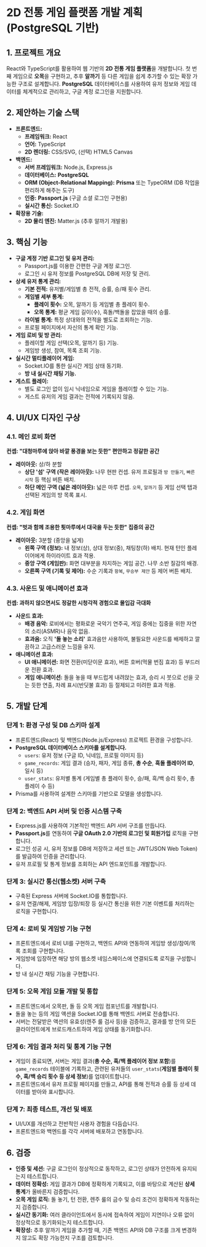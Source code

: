 # 2D 전통 게임 플랫폼 개발 계획 (PostgreSQL 기반)

## 1. 프로젝트 개요

React와 TypeScript를 활용하여 웹 기반의 **2D 전통 게임 플랫폼**을 개발합니다. 첫 번째 게임으로 **오목**을 구현하고, 추후 **알까기** 등 다른 게임을 쉽게 추가할 수 있는 확장 가능한 구조로 설계합니다. **PostgreSQL** 데이터베이스를 사용하여 유저 정보와 게임 데이터를 체계적으로 관리하고, 구글 계정 로그인을 지원합니다.

## 2. 제안하는 기술 스택

* **프론트엔드:**
    * **프레임워크:** React
    * **언어:** TypeScript
    * **2D 렌더링:** CSS/SVG, (선택) HTML5 Canvas
* **백엔드:**
    * **서버 프레임워크:** Node.js, Express.js
    * **데이터베이스:** **PostgreSQL**
    * **ORM (Object-Relational Mapping):** **Prisma** 또는 TypeORM (DB 작업을 편리하게 해주는 도구)
    * **인증:** **Passport.js** (구글 소셜 로그인 구현용)
    * **실시간 통신:** Socket.IO
* **확장용 기술:**
    * **2D 물리 엔진:** Matter.js (추후 알까기 개발용)

## 3. 핵심 기능

* **구글 계정 기반 로그인 및 유저 관리:**
    * Passport.js를 이용한 간편한 구글 계정 로그인.
    * 로그인 시 유저 정보를 PostgreSQL DB에 저장 및 관리.
* **상세 유저 통계 관리:**
    * **기본 전적:** 유저별/게임별 총 전적, 승률, 승/패 횟수 관리.
    * **게임별 세부 통계:**
        * **플레이 횟수:** 오목, 알까기 등 게임별 총 플레이 횟수.
        * **오목 통계:** 평균 게임 길이(수), 흑돌/백돌을 잡았을 때의 승률.
    * **라이벌 통계:** 특정 상대와의 전적을 별도로 조회하는 기능.
    * 프로필 페이지에서 자신의 통계 확인 기능.
* **게임 로비 및 방 관리:**
    * 플레이할 게임 선택(오목, 알까기 등) 기능.
    * 게임방 생성, 참여, 목록 조회 기능.
* **실시간 멀티플레이어 게임:**
    * Socket.IO를 통한 실시간 게임 상태 동기화.
    * **방 내 실시간 채팅 기능.**
* **게스트 플레이:**
    * 별도 로그인 없이 임시 닉네임으로 게임을 플레이할 수 있는 기능.
    * 게스트 유저의 게임 결과는 전적에 기록되지 않음.

## 4. UI/UX 디자인 구상

### 4.1. 메인 로비 화면
**컨셉: "대청마루에 앉아 바깥 풍경을 보는 듯한" 편안하고 정갈한 공간**

* **레이아웃:** 상/하 분할
    * **상단 '섬' 구역 (작은 레이아웃):** 나무 현판 컨셉. 유저 프로필과 `방 만들기`, `빠른 시작` 등 핵심 버튼 배치.
    * **하단 메인 구역 (넓은 레이아웃):** 넓은 마루 컨셉. `오목`, `알까기` 등 게임 선택 탭과 선택된 게임의 방 목록 표시.

### 4.2. 게임 화면
**컨셉: "벗과 함께 조용한 툇마루에서 대국을 두는 듯한" 집중의 공간**

* **레이아웃:** 3분할 (중앙을 넓게)
    * **왼쪽 구역 (정보):** 내 정보(상), 상대 정보(중), 채팅창(하) 배치. 현재 턴인 플레이어에게 하이라이트 효과 적용.
    * **중앙 구역 (게임판):** 화면 대부분을 차지하는 게임 공간. 나무 소반 질감의 배경.
    * **오른쪽 구역 (기록 및 제어):** 수순 기록과 `항복`, `무승부 제안` 등 제어 버튼 배치.

### 4.3. 사운드 및 애니메이션 효과
**컨셉: 과하지 않으면서도 정갈한 시청각적 경험으로 몰입감 극대화**

* **사운드 효과:**
    * **배경 음악:** 로비에서는 평화로운 국악기 연주곡, 게임 중에는 집중을 위한 자연의 소리(ASMR)나 음악 없음.
    * **효과음:** 오직 **'돌 놓는 소리'** 효과음만 사용하여, 불필요한 사운드를 배제하고 깔끔하고 고급스러운 느낌을 유지.
* **애니메이션 효과:**
    * **UI 애니메이션:** 화면 전환(미닫이문 효과), 버튼 호버(먹물 번짐 효과) 등 부드러운 전환 효과.
    * **게임 애니메이션:** 돌을 놓을 때 부드럽게 내려앉는 효과, 승리 시 붓으로 선을 긋는 듯한 연출, 차례 표시(반딧불 효과) 등 절제되고 미려한 효과 적용.

## 5. 개발 단계

### 단계 1: 환경 구성 및 DB 스키마 설계
* 프론트엔드(React) 및 백엔드(Node.js/Express) 프로젝트 환경을 구성합니다.
* **PostgreSQL 데이터베이스 스키마를 설계합니다.**
    * `users`: 유저 정보 (구글 ID, 닉네임, 프로필 이미지 등)
    * `game_records`: 게임 결과 (승자, 패자, 게임 종류, **총 수순**, **흑돌 플레이어 ID**, 일시 등)
    * `user_stats`: 유저별 통계 (게임별 총 플레이 횟수, 승/패, 흑/백 승리 횟수, 총 플레이 수 등)
* Prisma를 사용하여 설계한 스키마를 기반으로 모델을 생성합니다.

### 단계 2: 백엔드 API 서버 및 인증 시스템 구축
* Express.js를 사용하여 기본적인 백엔드 API 서버 구조를 만듭니다.
* **Passport.js**를 연동하여 **구글 OAuth 2.0 기반의 로그인 및 회원가입** 로직을 구현합니다.
* 로그인 성공 시, 유저 정보를 DB에 저장하고 세션 또는 JWT(JSON Web Token)를 발급하여 인증을 관리합니다.
* 유저 프로필 및 통계 정보를 조회하는 API 엔드포인트를 개발합니다.

### 단계 3: 실시간 통신(웹소켓) 서버 구축
* 구축된 Express 서버에 Socket.IO를 통합합니다.
* 유저 연결/해제, 게임방 입장/퇴장 등 실시간 통신을 위한 기본 이벤트를 처리하는 로직을 구현합니다.

### 단계 4: 로비 및 게임방 기능 구현
* 프론트엔드에서 로비 UI를 구현하고, 백엔드 API와 연동하여 게임방 생성/참여/목록 조회를 구현합니다.
* 게임방에 입장하면 해당 방의 웹소켓 네임스페이스에 연결되도록 로직을 구성합니다.
* 방 내 실시간 채팅 기능을 구현합니다.

### 단계 5: 오목 게임 모듈 개발 및 통합
* 프론트엔드에서 오목판, 돌 등 오목 게임 컴포넌트를 개발합니다.
* 돌을 놓는 등의 게임 액션을 Socket.IO를 통해 백엔드 서버로 전송합니다.
* 서버는 전달받은 액션의 유효성(렌주 룰 검사 등)을 검증하고, 결과를 방 안의 모든 클라이언트에게 브로드캐스트하여 게임 상태를 동기화합니다.

### 단계 6: 게임 결과 처리 및 통계 기능 구현
* 게임이 종료되면, 서버는 게임 결과(**총 수순, 흑/백 플레이어 정보 포함**)를 `game_records` 테이블에 기록하고, 관련된 유저들의 `user_stats`(**게임별 플레이 횟수, 흑/백 승리 횟수 등 상세 정보**)를 업데이트합니다.
* 프론트엔드에서 유저 프로필 페이지를 만들고, API를 통해 전적과 승률 등 상세 데이터를 받아와 표시합니다.

### 단계 7: 최종 테스트, 개선 및 배포
* UI/UX를 개선하고 전반적인 사용자 경험을 다듬습니다.
* 프론트엔드와 백엔드를 각각 서버에 배포하고 연동합니다.

## 6. 검증

* **인증 및 세션:** 구글 로그인이 정상적으로 동작하고, 로그인 상태가 안전하게 유지되는지 테스트합니다.
* **데이터 정확성:** 게임 결과가 DB에 정확하게 기록되고, 이를 바탕으로 계산된 **상세 통계**가 올바른지 검증합니다.
* **오목 게임 로직:** 돌 놓기, 턴 전환, 렌주 룰의 금수 및 승리 조건이 정확하게 작동하는지 검증합니다.
* **실시간 동기화:** 여러 클라이언트에서 동시에 접속하여 게임이 지연이나 오류 없이 정상적으로 동기화되는지 테스트합니다.
* **확장성:** 추후 알까기 게임을 추가할 때, 기존 백엔드 API와 DB 구조를 크게 변경하지 않고도 확장 가능한지 구조를 검토합니다.